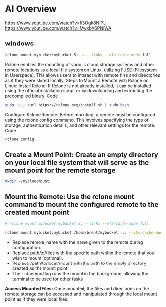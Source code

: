 # AI Overview

<https://www.youtube.com/watch?v=ff8Ogk8NIPU>
<https://www.youtube.com/watch?v=MwxbX6PNiWA>

## windows

```bash
rclone mount mybucket:mybucket S: -v --links --vfs-cache-mode full
```

Rclone enables the mounting of various cloud storage systems and other remote locations as a local file system on Linux, utilizing FUSE (Filesystem in Userspace). This allows users to interact with remote files and directories as if they were stored locally.
Steps to Mount a Remote with Rclone on Linux:
Install Rclone: If Rclone is not already installed, it can be installed using the official installation script or by downloading and extracting the precompiled binary.
Code

```bash
sudo -v ; curl https://rclone.org/install.sh | sudo bash
```

Configure Rclone Remote: Before mounting, a remote must be configured using the rclone config command. This involves specifying the type of storage, authentication details, and other relevant settings for the remote.
Code

```bash
rclone config
```

## Create a Mount Point: Create an empty directory on your local file system that will serve as the mount point for the remote storage

```bash
mkdir ~/mycloudmount
```

## Mount the Remote: Use the rclone mount command to mount the configured remote to the created mount point

```bash
# rclone mount mybucket:mybucket S: --links --vfs-cache-mode full

rclone mount mybucket:mybucket /home/brent/mybucket -vv --vfs-cache-mode full --daemon
```

- Replace remote_name with the name given to the remote during configuration.
- Replace path/to/files with the specific path within the remote that you wish to mount (optional).
- Replace /path/to/local/mount with the path to the empty directory created as the mount point.
- The --daemon flag runs the mount in the background, allowing the terminal to be used for other tasks.

**Access Mounted Files:** Once mounted, the files and directories on the remote storage can be accessed and manipulated through the local mount point as if they were local files.
